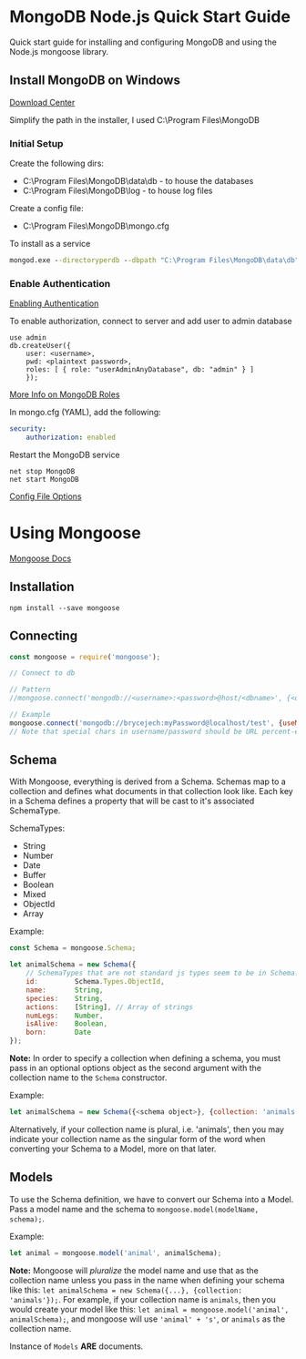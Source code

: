# MongoDB Node.js Quick Start Guide
Quick start guide for installing and configuring MongoDB and using the Node.js mongoose library.

## Install MongoDB on Windows
[Download Center](https://www.mongodb.com/download-center)

Simplify the path in the installer, I used C:\Program Files\MongoDB

### Initial Setup

Create the following dirs:
* C:\Program Files\MongoDB\data\db - to house the databases
* C:\Program Files\MongoDB\log - to house log files

Create a config file:
* C:\Program Files\MongoDB\mongo.cfg

 To install as a service
```cmd
mongod.exe --directoryperdb --dbpath "C:\Program Files\MongoDB\data\db" --logpath "C:\Program Files\MongoDB\log\mongo.log" --logappend --config "C:\Program Files\MongoDB\mongo.cfg" --rest --install
```

### Enable Authentication

[Enabling Authentication](https://docs.mongodb.com/manual/tutorial/enable-authentication/)

To enable authorization, connect to server and add user to admin database
```mongo
use admin
db.createUser({
    user: <username>,
    pwd: <plaintext password>,
    roles: [ { role: "userAdminAnyDatabase", db: "admin" } ]
    });
```

[More Info on MongoDB Roles](https://docs.mongodb.com/manual/reference/built-in-roles/)


In mongo.cfg (YAML), add the following:
```YAML
security:
    authorization: enabled
```

Restart the MongoDB service
```
net stop MongoDB
net start MongoDB
```

[Config File Options](https://docs.mongodb.com/v3.0/reference/configuration-options/)


# Using Mongoose

[Mongoose Docs](http://mongoosejs.com)

## Installation

`npm install --save mongoose`

## Connecting

```js
const mongoose = require('mongoose');

// Connect to db

// Pattern
//mongoose.connect('mongodb://<username>:<password>@host/<dbname>', {<options>});

// Example
mongoose.connect('mongodb://brycejech:myPassword@localhost/test', {useMongoClient: true, keepAlive: 1});
// Note that special chars in username/password should be URL percent-encoded
```

## Schema

With Mongoose, everything is derived from a Schema. Schemas map to a collection and defines what documents in that collection look like. Each key in a Schema defines a property that will be cast to it's associated SchemaType.

SchemaTypes:
* String
* Number
* Date
* Buffer
* Boolean
* Mixed
* ObjectId
* Array

Example:

```js
const Schema = mongoose.Schema;

let animalSchema = new Schema({
    // SchemaTypes that are not standard js types seem to be in Schema.Types
    id:         Schema.Types.ObjectId,
    name:       String,
    species:    String,
    actions:    [String], // Array of strings
    numLegs:    Number,
    isAlive:    Boolean,
    born:       Date
});
```

**Note:** In order to specify a collection when defining a schema, you must pass in an optional options object as the second argument with the collection name to the `Schema` constructor.

Example:

```js
let animalSchema = new Schema({<schema object>}, {collection: 'animals'});
```

Alternatively, if your collection name is plural, i.e. 'animals', then you may indicate your collection name as the singular form of the word when converting your Schema to a Model, more on that later.

## Models

To use the Schema definition, we have to convert our Schema into a Model. Pass a model name and the schema to `mongoose.model(modelName, schema);`.

Example:

```js
let animal = mongoose.model('animal', animalSchema);
```

**Note:** Mongoose will *pluralize* the model name and use that as the collection name unless you pass in the name when defining your schema like this: `let animalSchema = new Schema({...}, {collection: 'animals'});`. For example, if your collection name is `animals`, then you would create your model like this: `let animal = mongoose.model('animal', animalSchema);`, and mongoose will use `'animal' + 's'`, or `animals` as the collection name.

Instance of `Models` **ARE** documents.



